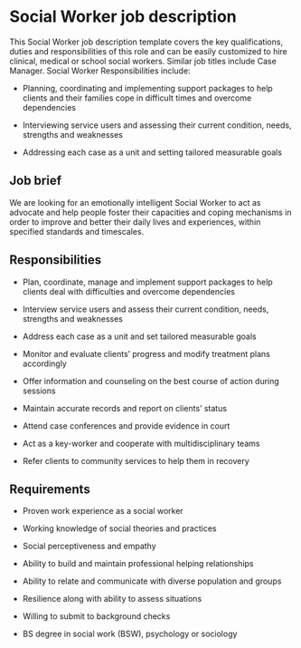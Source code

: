 # Social Worker job description
This Social Worker job description template covers the key qualifications, duties and responsibilities of this role and can be easily customized to hire clinical, medical or school social workers. Similar job titles include Case Manager. Social Worker Responsibilities include:
* Planning, coordinating and implementing support packages to help clients and their families cope in difficult times and overcome dependencies

* Interviewing service users and assessing their current condition, needs, strengths and weaknesses

* Addressing each case as a unit and setting tailored measurable goals



## Job brief

We are looking for an emotionally intelligent Social Worker to act as advocate and help people foster their capacities and coping mechanisms in order to improve and better their daily lives and experiences, within specified standards and timescales.



## Responsibilities

* Plan, coordinate, manage and implement support packages to help clients deal with difficulties and overcome dependencies

* Interview service users and assess their current condition, needs, strengths and weaknesses

* Address each case as a unit and set tailored measurable goals

* Monitor and evaluate clients’ progress and modify treatment plans accordingly

* Offer information and counseling on the best course of action during sessions

* Maintain accurate records and report on clients’ status

* Attend case conferences and provide evidence in court

* Act as a key-worker and cooperate with multidisciplinary teams

* Refer clients to community services to help them in recovery


## Requirements

* Proven work experience as a social worker

* Working knowledge of social theories and practices

* Social perceptiveness and empathy

* Ability to build and maintain professional helping relationships

* Ability to relate and communicate with diverse population and groups

* Resilience along with ability to assess situations

* Willing to submit to background checks

* BS degree in social work (BSW), psychology or sociology
